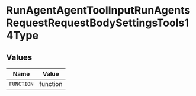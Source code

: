 # RunAgentAgentToolInputRunAgentsRequestRequestBodySettingsTools14Type


## Values

| Name       | Value      |
| ---------- | ---------- |
| `FUNCTION` | function   |